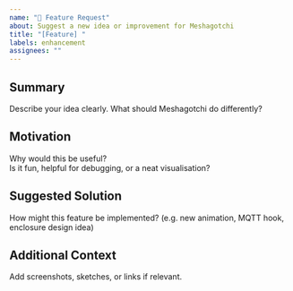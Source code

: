 ```yaml
---
name: "🚀 Feature Request"
about: Suggest a new idea or improvement for Meshagotchi
title: "[Feature] "
labels: enhancement
assignees: ""
---
```


## Summary
Describe your idea clearly. What should Meshagotchi do differently?

## Motivation
Why would this be useful?  
Is it fun, helpful for debugging, or a neat visualisation?

## Suggested Solution
How might this feature be implemented? (e.g. new animation, MQTT hook, enclosure design idea)

## Additional Context
Add screenshots, sketches, or links if relevant.
